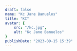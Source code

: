 ```yaml
---
draft: false
name: "Kc Jane Banuelos"
title: "KC"
avatar: {
    src: "/kc.jpg",
    alt: "Kc Jane Banuelos"
}
publishDate: "2023-09-15 15:39"
---
```

